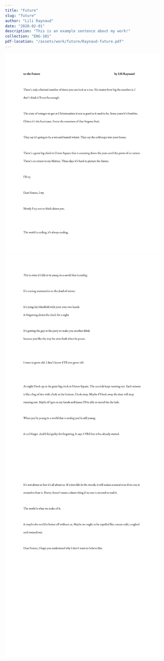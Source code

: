 ```yaml
---
title: "Future"
slug: "future"
author: "Lili Raynaud"
date: "2020-02-01"
description: "This is an example sentence about my work!"
collection: "ENG-101"
pdf-location: "/assets/work/future/Raynaud-future.pdf"
---
```


<img src="/assets/work/future/Raynaud-future-1.webp" class="vertical-image">
<img src="/assets/work/future/Raynaud-future-2.webp" class="vertical-image">
<img src="/assets/work/future/Raynaud-future-3.webp" class="vertical-image">